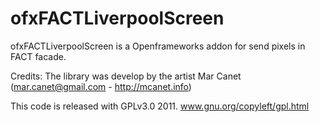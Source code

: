 ofxFACTLiverpoolScreen
======================

ofxFACTLiverpoolScreen is a Openframeworks addon for send pixels in FACT facade. 

Credits: The library was develop by the artist Mar Canet (mar.canet@gmail.com - http://mcanet.info) 

This code is released with GPLv3.0 2011. www.gnu.org/copyleft/gpl.html
